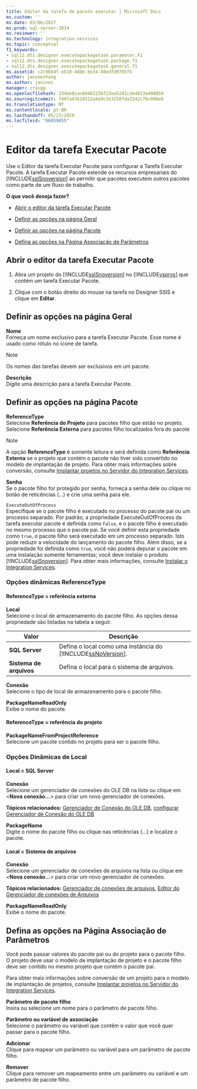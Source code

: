 ```yaml
---
title: Editor da tarefa de pacote executar | Microsoft Docs
ms.custom: ''
ms.date: 03/06/2017
ms.prod: sql-server-2014
ms.reviewer: ''
ms.technology: integration-services
ms.topic: conceptual
f1_keywords:
- sql12.dts.designer.executepackagetask.parameter.F1
- sql12.dts.designer.executepackagetask.package.f1
- sql12.dts.designer.executepackagetask.general.f1
ms.assetid: c2c96b4f-eb10-4d8b-be34-88edfd0785fb
author: janinezhang
ms.author: janinez
manager: craigg
ms.openlocfilehash: 23dee8cac6046223bf22ea52d1ceb4013a408050
ms.sourcegitcommit: f40fa47619512a9a9c3e3258fda3242c76c008e6
ms.translationtype: MT
ms.contentlocale: pt-BR
ms.lasthandoff: 05/23/2019
ms.locfileid: "66059055"
---
```

# <a name="execute-package-task-editor"></a>Editor da tarefa Executar Pacote
  Use o Editor da tarefa Executar Pacote para configurar a Tarefa Executar Pacote. A tarefa Executar Pacote estende os recursos empresariais do [!INCLUDE[ssISnoversion](../includes/ssisnoversion-md.md)] ao permitir que pacotes executem outros pacotes como parte de um fluxo de trabalho.  
  
 **O que você deseja fazer?**  
  
-   [Abrir o editor da tarefa Executar Pacote](#open)  
  
-   [Definir as opções na página Geral](#general)  
  
-   [Definir as opções na página Pacote](#package)  
  
-   [Defina as opções na Página Associação de Parâmetros](#parameter)  
  
##  <a name="open"></a> Abrir o editor da tarefa Executar Pacote  
  
1.  Abra um projeto do [!INCLUDE[ssISnoversion](../includes/ssisnoversion-md.md)] no [!INCLUDE[vsprvs](../includes/vsprvs-md.md)] que contém um tarefa Executar Pacote.  
  
2.  Clique com o botão direito do mouse na tarefa no Designer SSIS e clique em **Editar**.  
  
##  <a name="general"></a> Definir as opções na página Geral  
 **Nome**  
 Forneça um nome exclusivo para a tarefa Executar Pacote. Esse nome é usado como rótulo no ícone de tarefa.  
  
> [!NOTE]  
>  Os nomes das tarefas devem ser exclusivos em um pacote.  
  
 **Descrição**  
 Digite uma descrição para a tarefa Executar Pacote.  
  
##  <a name="package"></a> Definir as opções na página Pacote  
 **ReferenceType**  
 Selecione **Referência do Projeto** para pacotes filho que estão no projeto. Selecione **Referência Externa** para pacotes filho localizados fora do pacote  
  
> [!NOTE]  
>  A opção **ReferenceType** é somente leitura e será definida como **Referência Externa** se o projeto que contém o pacote não tiver sido convertido no modelo de implantação de projeto. Para obter mais informações sobre conversão, consulte [Implantar projetos no Servidor do Integration Services](../../2014/integration-services/deploy-projects-to-integration-services-server.md).  
  
 **Senha**  
 Se o pacote filho for protegido por senha, forneça a senha dele ou clique no botão de reticências (...) e crie uma senha para ele.  
  
 `ExecuteOutOfProcess`  
 Especifique se o pacote filho é executado no processo do pacote pai ou um processo separado. Por padrão, a propriedade ExecuteOutOfProcess da tarefa executar pacote é definida como `False`, e o pacote filho é executado no mesmo processo que o pacote pai. Se você definir esta propriedade como `true`, o pacote filho será executado em um processo separado. Isto pode reduzir a velocidade do lançamento do pacote filho. Além disso, se a propriedade foi definida como `true`, você não poderá depurar o pacote em uma instalação somente ferramentas; você deve instalar o produto [!INCLUDE[ssISnoversion](../includes/ssisnoversion-md.md)]. Para obter mais informações, consulte [Instalar o Integration Services](install-windows/install-integration-services.md).  
  
### <a name="referencetype-dynamic-options"></a>Opções dinâmicas ReferenceType  
  
#### <a name="referencetype--external-reference"></a>ReferenceType = referência externa  
 **Local**  
 Selecione o local de armazenamento do pacote filho. As opções dessa propriedade são listadas na tabela a seguir.  
  
|Valor|Descrição|  
|-----------|-----------------|  
|**SQL Server**|Defina o local como uma instância do [!INCLUDE[ssNoVersion](../includes/ssnoversion-md.md)].|  
|**Sistema de arquivos**|Defina o local para o sistema de arquivos.|  
  
 **Conexão**  
 Selecione o tipo de local de armazenamento para o pacote filho.  
  
 **PackageNameReadOnly**  
 Exibe o nome do pacote.  
  
#### <a name="referencetype--project-reference"></a>ReferenceType = referência do projeto  
 **PackageNameFromProjectReference**  
 Selecione um pacote contido no projeto para ser o pacote filho.  
  
### <a name="location-dynamic-options"></a>Opções Dinâmicas de Local  
  
#### <a name="location--sql-server"></a>Local = SQL Server  
 **Conexão**  
 Selecione um gerenciador de conexões do OLE DB na lista ou clique em \<**Nova conexão…**> para criar um novo gerenciador de conexões.  
  
 **Tópicos relacionados:** [Gerenciador de Conexão do OLE DB](connection-manager/ole-db-connection-manager.md), [configurar Gerenciador de Conexão do OLE DB](../../2014/integration-services/configure-ole-db-connection-manager.md)  
  
 **PackageName**  
 Digite o nome do pacote filho ou clique nas reticências (...) e localize o pacote.  
  
#### <a name="location--file-system"></a>Local = Sistema de arquivos  
 **Conexão**  
 Selecione um gerenciador de conexões de arquivos na lista ou clique em \<**Nova conexão…**> para criar um novo gerenciador de conexões.  
  
 **Tópicos relacionados:** [Gerenciador de conexões de arquivos](connection-manager/file-connection-manager.md), [Editor do Gerenciador de conexões de Arquivos](../../2014/integration-services/file-connection-manager-editor.md)  
  
 **PackageNameReadOnly**  
 Exibe o nome do pacote.  
  
##  <a name="parameter"></a> Defina as opções na Página Associação de Parâmetros  
 Você pode passar valores do pacote pai ou do projeto para o pacote filho. O projeto deve usar o modelo de implantação de projeto e o pacote filho deve ser contido no mesmo projeto que contém o pacote pai.  
  
 Para obter mais informações sobre conversão de um projeto para o modelo de implantação de projetos, consulte [Implantar projetos no Servidor do Integration Services](../../2014/integration-services/deploy-projects-to-integration-services-server.md).  
  
 **Parâmetro de pacote filho**  
 Insira ou selecione um nome para o parâmetro de pacote filho.  
  
 **Parâmetro ou variável de associação**  
 Selecione o parâmetro ou variável que contêm o valor que você quer passar para o pacote filho.  
  
 **Adicionar**  
 Clique para mapear um parâmetro ou variável para um parâmetro de pacote filho.  
  
 **Remover**  
 Clique para remover um mapeamento entre um parâmetro ou variável e um parâmetro de pacote filho.  
  
  
